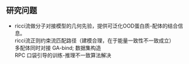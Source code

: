 ## 研究问题
- ricci流做分子对接模型的几何先验，提供可泛化OOD蛋白质-配体的结合信息。\
ricci流正则约束流匹配路径（建模合理，在于能量一致性不一致成立） \
多配体同时对接 GA-bind; 数据集构造 \
RPC 口袋引导的训练-推理不一致算法解决
